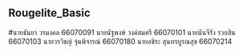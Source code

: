 ## Rougelite_Basic
#นายธันยา วรมงคล 66070091
นายนัฐพงษ์ วงค์สมศรี 66070101
นายนันจีรัง รวยสิน 66070103
นายวรวิชญ์ จุ่นพิจารณ์ 66070180
นายอชิระ สุนทรบูรณสุข 66070214
